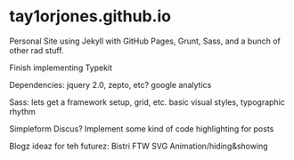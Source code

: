 tay1orjones.github.io
=====================

Personal Site using Jekyll with GitHub Pages, Grunt, Sass, and a bunch of other rad stuff.

Finish implementing Typekit

Dependencies:
	jquery 2.0, zepto, etc?
	google analytics

Sass:
	lets get a framework setup, grid, etc.
	basic visual styles,
	typographic rhythm

Simpleform
Discus?
Implement some kind of code highlighting for posts

Blogz ideaz for teh futurez:
Bistri FTW
SVG Animation/hiding&showing
